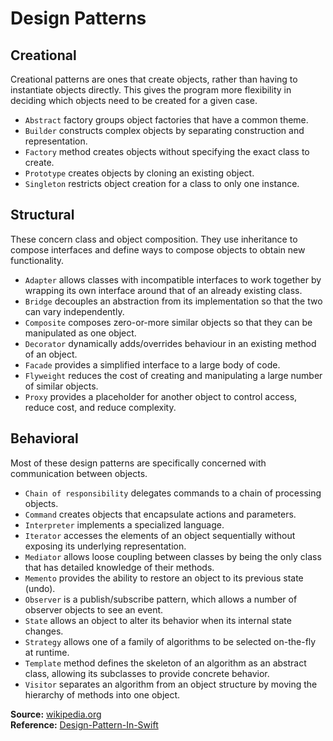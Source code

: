 # Design Patterns

## Creational
Creational patterns are ones that create objects, rather than having to instantiate objects directly. This gives the program more flexibility in deciding which objects need to be created for a given case.

 - `Abstract` factory groups object factories that have a common theme.
 - `Builder` constructs complex objects by separating construction and representation.
 - `Factory` method creates objects without specifying the exact class to create.
 - `Prototype` creates objects by cloning an existing object.
 - `Singleton` restricts object creation for a class to only one instance.

## Structural
These concern class and object composition. They use inheritance to compose interfaces and define ways to compose objects to obtain new functionality.

 - `Adapter` allows classes with incompatible interfaces to work together by wrapping its own interface around that of an already existing class.
 - `Bridge` decouples an abstraction from its implementation so that the two can vary independently.
 - `Composite` composes zero-or-more similar objects so that they can be manipulated as one object.
 - `Decorator` dynamically adds/overrides behaviour in an existing method of an object.
 - `Facade` provides a simplified interface to a large body of code.
 - `Flyweight` reduces the cost of creating and manipulating a large number of similar objects.
 - `Proxy` provides a placeholder for another object to control access, reduce cost, and reduce complexity.

## Behavioral
Most of these design patterns are specifically concerned with communication between objects.

 - `Chain of responsibility` delegates commands to a chain of processing objects.
 - `Command` creates objects that encapsulate actions and parameters.
 - `Interpreter` implements a specialized language.
 - `Iterator` accesses the elements of an object sequentially without exposing its underlying representation.
 - `Mediator` allows loose coupling between classes by being the only class that has detailed knowledge of their methods.
 - `Memento` provides the ability to restore an object to its previous state (undo).
 - `Observer` is a publish/subscribe pattern, which allows a number of observer objects to see an event.
 - `State` allows an object to alter its behavior when its internal state changes.
 - `Strategy` allows one of a family of algorithms to be selected on-the-fly at runtime.
 - `Template` method defines the skeleton of an algorithm as an abstract class, allowing its subclasses to provide concrete behavior.
 - `Visitor` separates an algorithm from an object structure by moving the hierarchy of methods into one object.

**Source:** [wikipedia.org](https://en.wikipedia.org/wiki/Design_Patterns) <br />
**Reference:** [Design-Pattern-In-Swift](https://github.com/ochococo/Design-Patterns-In-Swift)
